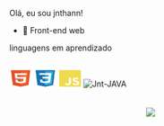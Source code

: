 Olá, eu sou jnthann!

- 🌱 Front-end web 

linguagens em aprendizado
 <div style="display: inline_block"><br>
    <img align="around" alt="Rafa-HTML" height="30" width="40" src="https://raw.githubusercontent.com/devicons/devicon/master/icons/html5/html5-original.svg">
    <img align="around" alt="Rafa-CSS" height="30" width="40" src="https://raw.githubusercontent.com/devicons/devicon/master/icons/css3/css3-original.svg">
    <img align="around" alt="Rafa-Js" height="30" width="40" src="https://raw.githubusercontent.com/devicons/devicon/master/icons/javascript/javascript-plain.svg">
    <img alingn="around" alt="Jnt-JAVA" height="30" width="40"src="https://cdn.jsdelivr.net/gh/devicons/devicon/icons/java/java-original.svg" />
</div>
<br/>
<br/>
<div align="center">
  <a href="https://github.com/jnthan">
  <img height="180em" src="https://github-readme-stats.vercel.app/api?username=jnthann&show_icons=true&theme=dracula&include_all_commits=true&count_private=true"/>
</div>
  

  

